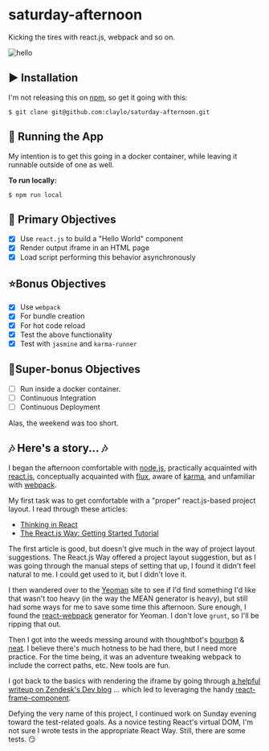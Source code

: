 # saturday-afternoon

Kicking the tires with react.js, webpack and so on.

![hello](https://raw.githubusercontent.com/claylo/saturday-afternoon/master/src/img/hello.gif)

## :arrow_forward: Installation

I'm not releasing this on [npm](http://npmjs.com), so get it going with this:

```shell
$ git clone git@github.com:claylo/saturday-afternoon.git
```

## 🏃 Running the App

My intention is to get this going in a docker container, while leaving it runnable outside of one as well.

**To run locally:**
```shell
$ npm run local
```

## :dart: Primary Objectives

- [X] Use `react.js` to build a "Hello World" component
 - [X] Render output iframe in an HTML page
 - [X] Load script performing this behavior asynchronously

## ⭐Bonus Objectives
- [X] Use `webpack`
 - [X] For bundle creation
 - [X] For hot code reload
- [X] Test the above functionality
 - [X] Test with `jasmine` and `karma-runner`

## 🌟Super-bonus Objectives

- [ ] Run inside a docker container.
- [ ] Continuous Integration
- [ ] Continuous Deployment

Alas, the weekend was too short.

## :notes: Here's a story... :notes:

I began the afternoon comfortable with [node.js](http://nodejs.org), practically acquainted with [react.js](https://facebook.github.io/react/index.html), conceptually acquainted with [flux](https://facebook.github.io/flux/docs/overview.html), aware of [karma](http://karma-runner.github.io/), and unfamiliar with [webpack](https://www.npmjs.com/package/webpack).

My first task was to get comfortable with a "proper" react.js-based project layout. I read through these articles:

 * [Thinking in React](https://facebook.github.io/react/docs/thinking-in-react.html)
 * [The React.js Way: Getting Started Tutorial](http://blog.risingstack.com/the-react-way-getting-started-tutorial/)

The first article is good, but doesn't give much in the way of project layout suggestions. The React.js Way offered a project layout suggestion, but as I was going through the manual steps of setting that up, I found it didn't feel natural to me. I could get used to it, but I didn't love it.

I then wandered over to the [Yeoman](http://yeoman.io) site to see if I'd find something I'd like that wasn't too heavy (in the way the MEAN generator is heavy), but still had some ways for me to save some time this afternoon. Sure enough, I found the [react-webpack](https://github.com/newtriks/generator-react-webpack) generator for Yeoman. I don't love `grunt`, so I'll be ripping that out.

Then I got into the weeds messing around with thoughtbot's [bourbon](http://bourbon.io) & [neat](http://neat.bourbon.io). I believe there's much hotness to be had there, but I need more practice. For the time being, it was an adventure tweaking webpack to include the correct paths, etc. New tools are fun.

I got back to the basics with rendering the iframe by going through [a helpful writeup on Zendesk's Dev blog](https://developer.zendesk.com/blog/rendering-to-iframes-in-react) ... which led to leveraging the handy [react-frame-component](https://www.npmjs.com/package/react-frame-component).

Defying the very name of this project, I continued work on Sunday evening toward the test-related goals. As a novice testing React's virtual DOM, I'm not sure I wrote tests in the appropriate React Way. Still, there are some tests. 😏